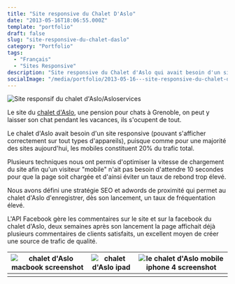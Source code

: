 ```yaml
---
title: "Site responsive du Chalet D'Aslo"
date: "2013-05-16T18:06:55.000Z"
template: "portfolio"
draft: false
slug: "site-responsive-du-chalet-daslo"
category: "Portfolio"
tags: 
  - "Français"
  - "Sites Responsive"
description: "Site responsive du Chalet d'Aslo qui avait besoin d'un site pouvant s'afficher correctement sur les appareils mobiles qui représentent 1/4 des visiteurs."
socialImage: "/media/portfolio/2013-05-16---site-responsive-du-chalet-daslo/le-chalet-d-aslo-mobile-iphone-4-screenshot1.jpg"
---
```


![Site responsif du chalet d'Aslo/Asloservices](/media/portfolio/2013-05-16---site-responsive-du-chalet-daslo/asloservices.jpg)

Le site du [chalet d'Aslo](https://asloservices.com/), une pension pour chats à Grenoble, on peut y laisser son chat pendant les vacances, ils s'ocupent de tout.

Le chalet d'Aslo avait besoin d'un site responsive (pouvant s'afficher correctement sur tout types d'appareils), puisque comme pour une majorité des sites aujourd'hui, les mobiles constituent 20% du trafic total.

Plusieurs techniques nous ont permis d'optimiser la vitesse de chargement du site afin qu'un visiteur "mobile" n'ait pas besoin d'attendre 10 secondes pour que la page soit chargée et d'ainsi éviter un taux de rebond trop élevé.

Nous avons défini une stratégie SEO et adwords de proximité qui permet au chalet d'Aslo d'enregistrer, dès son lancement, un taux de fréquentation élevé.

L'API Facebook gère les commentaires sur le site et sur la facebook du chalet d'Aslo, deux semaines après son lancement la page affichait déjà plusieurs commentaires de clients satisfaits, un excellent moyen de créer une source de trafic de qualité.

| ![chalet d'Aslo macbook screenshot](/media/portfolio/2013-05-16---site-responsive-du-chalet-daslo/chalet-aslo-macbook-screenshot.jpg) | ![chalet d'Aslo ipad](/media/portfolio/2013-05-16---site-responsive-du-chalet-daslo/chalet-d-aslo-ipad.jpg) | ![le chalet d'Aslo mobile iphone 4 screenshot](/media/portfolio/2013-05-16---site-responsive-du-chalet-daslo/le-chalet-d-aslo-mobile-iphone-4-screenshot.jpg) |
| ------------------------------------------------------------ | ------------------------------------------------------------ | ------------------------------------------------------------ |
|                                                              |                                                              |                                                              |





